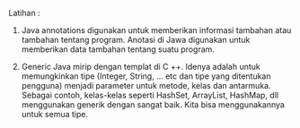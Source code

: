 Latihan :

1. Java annotations digunakan untuk memberikan informasi tambahan atau tambahan tentang program. Anotasi di Jawa digunakan untuk memberikan data tambahan tentang suatu program.

2. Generic Java mirip dengan templat di C ++. Idenya adalah untuk memungkinkan tipe (Integer, String, ... etc dan tipe yang ditentukan pengguna) menjadi parameter untuk metode, kelas dan antarmuka. Sebagai contoh, kelas-kelas seperti HashSet, ArrayList, HashMap, dll menggunakan generik dengan sangat baik. Kita bisa menggunakannya untuk semua tipe.
